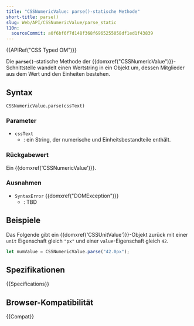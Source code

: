 ```yaml
---
title: "CSSNumericValue: parse()-statische Methode"
short-title: parse()
slug: Web/API/CSSNumericValue/parse_static
l10n:
  sourceCommit: a0f6bf6f7d148f368f6965255058df1ed1f43839
---
```


{{APIRef("CSS Typed OM")}}

Die **`parse()`**-statische Methode der
{{domxref("CSSNumericValue")}}-Schnittstelle wandelt einen Wertstring in ein Objekt um, dessen
Mitglieder aus dem Wert und den Einheiten bestehen.

## Syntax

```js-nolint
CSSNumericValue.parse(cssText)
```

### Parameter

- `cssText`
  - : ein String, der numerische und Einheitsbestandteile enthält.

### Rückgabewert

Ein {{domxref('CSSNumericValue')}}.

### Ausnahmen

- `SyntaxError` {{domxref("DOMException")}}
  - : TBD

## Beispiele

Das Folgende gibt ein {{domxref('CSSUnitValue')}}-Objekt zurück mit einer `unit`
Eigenschaft gleich `"px"` und einer `value`-Eigenschaft gleich
`42`.

```js
let numValue = CSSNumericValue.parse("42.0px");
```

## Spezifikationen

{{Specifications}}

## Browser-Kompatibilität

{{Compat}}
